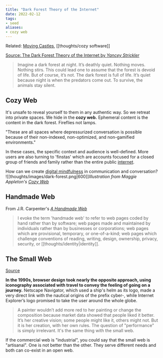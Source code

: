 ```yaml
---
title: "Dark Forest Theory of the Internet"
date: 2022-02-12
tags:
- seed
aliases:
- cozy web
---
```


Related: [Moving Castles](thoughts/Moving%20Castles.md), [[thoughts/cozy software]]

[Source: The Dark Forest Theory of the Internet by *Yancey Strickler*](https://onezero.medium.com/the-dark-forest-theory-of-the-internet-7dc3e68a7cb1)

> Imagine a dark forest at night. It’s deathly quiet. Nothing moves. Nothing stirs. This could lead one to assume that the forest is devoid of life. But of course, it’s not. The dark forest is full of life. It’s quiet because night is when the predators come out. To survive, the animals stay silent.

## Cozy Web
It's unsafe to reveal yourself to them in any authentic way. So we retreat into private spaces. We hide in the **cozy web.** Ephemeral content is the content in the dark forest. Fireflies not lamps.

"These are all spaces where depressurized conversation is possible because of their non-indexed, non-optimized, and non-gamified environments."

In these cases, the specific context and audience is well-defined. More users are also turning to 'finstas' which are accounts focused for a closed group of friends and family rather than the entire public [internet](thoughts/Internet.md).

How can we create [digital mindfulness](thoughts/digital%20mindfulness.md) in communication and conversation?
![[thoughts/images/dark-forest.png|600]]*Illustration from Maggie Appleton's [Cozy Web](https://maggieappleton.com/cozy-web)*

## Handmade Web
From J.R. Carpenter's [*A Handmade Web*](http://luckysoap.com/statements/handmadeweb.html)

> I evoke the term 'handmade web' to refer to web pages coded by hand rather than by software; web pages made and maintained by individuals rather than by businesses or corporations; web pages which are provisional, temporary, or one-of-a-kind; web pages which challenge conventions of reading, writing, design, ownership, privacy, security, or [[thoughts/identity|identity]].

## The Small Web
[Source](https://neustadt.fr/essays/the-small-web/)

**In the 1990s, browser design took nearly the opposite approach, using iconography associated with travel to convey the feeling of going on a journey.** Netscape Navigator, which used a ship's helm as its logo, made a very direct link with the nautical origins of the prefix cyber-, while Internet Explorer’s logo promised to take the user around the whole globe.

> A painter wouldn’t add more red to her painting or change the composition because market data showed that people liked it better. It’s her creative vision; some people might like it, others might not. But it is her creation, with her own rules. The question of "performance" is simply irrelevant. It's the same thing with the small web.

If the commercial web is "industrial", you could say that the small web is "artisanal". One is not better than the other. They serve different needs and both can co-exist in an open web.